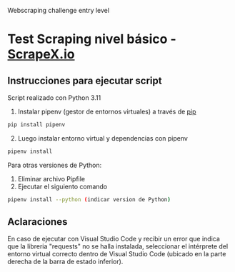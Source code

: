 Webscraping challenge entry level

# Test Scraping nivel básico - [ScrapeX.io](http://www.scrapex.io)


## Instrucciones para ejecutar script
Script realizado con Python 3.11

1. Instalar pipenv (gestor de entornos virtuales) a través de [pip](https://pip.pypa.io/en/stable/)
```bash
pip install pipenv
```

2. Luego instalar entorno virtual y dependencias con pipenv
```bash
pipenv install
```

Para otras versiones de Python:

1. Eliminar archivo Pipfile
2. Ejecutar el siguiento comando
```bash
pipenv install --python (indicar version de Python)
```

## Aclaraciones
En caso de ejecutar con Visual Studio Code y recibir un error que indica que la libreria "requests" no se halla instalada, seleccionar el intérprete del entorno virtual correcto dentro de Visual Studio Code (ubicado en la parte derecha de la barra de estado inferior).
